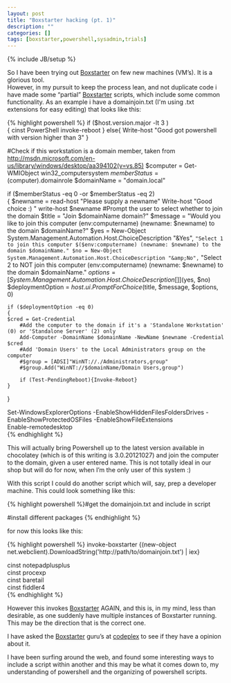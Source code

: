 ```yaml
---
layout: post
title: "Boxstarter hacking (pt. 1)"
description: ""
categories: []
tags: [boxstarter,powershell,sysadmin,trials]
---
```

{% include JB/setup %}
<p>So I have been trying out <a href="http://www.boxstarter.org">Boxstarter</a> on few new machines (VM’s). It is a glorious tool.<br/>However, in my pursuit to keep the process lean, and not duplicate code i have made some “partial” <a href="http://www.boxstarter.org">Boxstarter</a> scripts, which include some common functionality. As an example i have a domainjoin.txt (I'm using .txt extensions for easy editing) that looks like this:</p>

{% highlight powershell %}
if ($host.version.major -lt 3 )  
{
    cinst PowerShell
    invoke-reboot
} else{
    Write-host "Good got powershell with version higher than 3"
}

#Check if this workstation is a domain member, taken from http://msdn.microsoft.com/en-us/library/windows/desktop/aa394102(v=vs.85)
$computer = Get-WMIObject win32_computersystem
$memberStatus = ($computer).domainrole
$domainName = "domain.local"

if ($memberStatus -eq 0 -or $memberStatus -eq 2)  
{
    $newname = read-host "Please supply a newname"
    Write-host "Good choice :) "
    write-host $newname
    #Prompt the user to select whether to join the domain
    $title = "Join $domainName domain?"
    $message = "Would you like to join this computer $($env:computername) (newname: $newname) to the domain $domainName?"
    $yes = New-Object System.Management.Automation.Host.ChoiceDescription "&amp;Yes", `
        "Select 1 to join this computer $($env:computername) (newname: $newname) to the domain $domainName."
    $no = New-Object System.Management.Automation.Host.ChoiceDescription "&amp;No", `
        "Select 2 to NOT join this computer $($env:computername) (newname: $newname) to the domain $domainName."
    $options = [System.Management.Automation.Host.ChoiceDescription[]]($yes, $no)
    $deploymentOption = $host.ui.PromptForChoice($title, $message, $options, 0)

    if ($deploymentOption -eq 0)
    {
    $cred = Get-Credential
        #Add the computer to the domain if it's a 'Standalone Workstation' (0) or 'Standalone Server' (2) only
        Add-Computer -DomainName $domainName -NewName $newname -Credential $cred
        #Add 'Domain Users' to the Local Administrators group on the computer
        #$group = [ADSI]"WinNT://./Administrators,group"
        #$group.Add("WinNT://$domainName/Domain Users,group")

        if (Test-PendingReboot){Invoke-Reboot}
    }
} 

Set-WindowsExplorerOptions -EnableShowHiddenFilesFoldersDrives -EnableShowProtectedOSFiles -EnableShowFileExtensions  
Enable-remotedesktop  
{% endhighlight %}


<p>This will actually bring Powershell up to the latest version available in chocolatey (which is of this writing is 3.0.20121027) and join the computer to the domain, given a user entered name. This is not totally ideal in our shop but will do for now, when I’m the only user of this system :)</p>

<p>With this script I could do another script which will, say, prep a developer machine. This could look something like this:  </p>

{% highlight powershell %}#get the domainjoin.txt and include in script

#install different packages
{% endhighlight %}

<p>for now this looks like this:  </p>

{% highlight powershell %}
invoke-boxstarter {(new-object net.webclient).DownloadString('http://path/to/domainjoin.txt') | iex}

cinst notepadplusplus  
cinst procexp  
cinst baretail  
cinst fiddler4  
{% endhighlight %}

<p>However this invokes <a href="http://www.boxstarter.org">Boxstarter</a> AGAIN, and this is, in my mind, less than desirable, as one suddenly have multiple instances of Boxstarter running. This may be the direction that is the correct one.</p>

<p>I have asked the <a href="http://www.boxstarter.org">Boxstarter</a> guru’s at <a href="https://boxstarter.codeplex.com/discussions/550158">codeplex</a> to see if they have a opinion about it.</p>

<p>I have been surfing around the web, and found some interesting ways to include a script within another and this may be what it comes down to, my understanding of powershell and the organizing of powershell scripts.</p>
